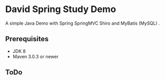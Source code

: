 David Spring Study Demo
=======================
A simple Java Demo with Spring SpringMVC Shiro and MyBatis (MySQL) .

## Prerequisites ##
- JDK 8
- Maven 3.0.3 or newer

## ToDo ##
